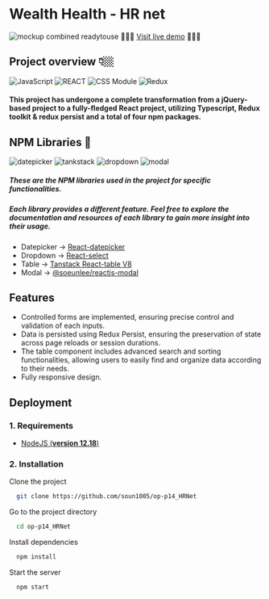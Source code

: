 # Wealth Health - HR net

![mockup combined readytouse](https://github.com/soun1005/op-p14_HRNet/assets/79379473/d71c4eb9-3725-4d82-9306-3591cb5c2519)
🤸🏼‍♂️ [Visit live demo](https://hrnetsoeunlee.netlify.app/) 🏄🏼‍♀️

## Project overview 👇🏼

![JavaScript](https://img.shields.io/badge/Language-TS-D64045)
![REACT](https://img.shields.io/badge/Framework-React-00AFB5)
![CSS Module](https://img.shields.io/badge/Style-TailwindCSS-F78764)
![Redux](https://img.shields.io/badge/Redux-Toolkit&Persist-357DED)

#### This project has undergone a complete transformation from a jQuery-based project to a fully-fledged React project, utilizing Typescript, Redux toolkit & redux persist and a total of four npm packages.

## NPM Libraries 🧳

![datepicker](https://img.shields.io/badge/Datepicker-ReactDatepicker-083D77)
![tankstack](https://img.shields.io/badge/Table-TanstackTable-DC7F9B)
![dropdown](https://img.shields.io/badge/Dropdown-Reactselect-00AFB5)
![modal](https://img.shields.io/badge/Modal-@soeunlee/reactjsmodal-D64045)

##### These are the NPM libraries used in the project for specific functionalities.

##### Each library provides a different feature. Feel free to explore the documentation and resources of each library to gain more insight into their usage.

- Datepicker -> [React-datepicker](https://reactdatepicker.com/)
- Dropdown -> [React-select](https://react-select.com/home)
- Table -> [Tanstack React-table V8](https://tanstack.com/table/v8)
- Modal -> [@soeunlee/reactjs-modal](https://www.npmjs.com/package/@soeunlee/reactjs-modal)

## Features

- Controlled forms are implemented, ensuring precise control and validation of each inputs.
- Data is persisted using Redux Persist, ensuring the preservation of state across page reloads or session durations.
- The table component includes advanced search and sorting functionalities, allowing users to easily find and organize data according to their needs.
- Fully responsive design.

## Deployment

### 1. Requirements

- [NodeJS (**version 12.18**)](https://nodejs.org/en/)

### 2. Installation

Clone the project

```bash
  git clone https://github.com/soun1005/op-p14_HRNet
```

Go to the project directory

```bash
  cd op-p14_HRNet
```

Install dependencies

```bash
  npm install
```

Start the server

```bash
  npm start
```

